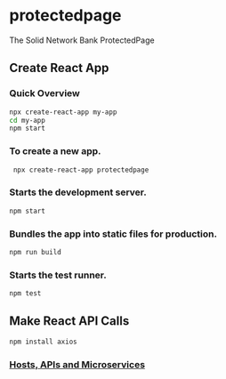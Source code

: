 # protectedpage
The Solid Network Bank ProtectedPage

## Create React App

### Quick Overview
```sh
npx create-react-app my-app
cd my-app
npm start
```

### To create a new app.

```sh
 npx create-react-app protectedpage
```

### Starts the development server.

 ```sh   
npm start
```

### Bundles the app into static files for production.

```sh
npm run build
```

### Starts the test runner.

```sh
npm test
```

## Make React API Calls

```sh
npm install axios
```

### [Hosts, APIs and Microservices](https://github.com/solidnetwork-bank/IaC)

